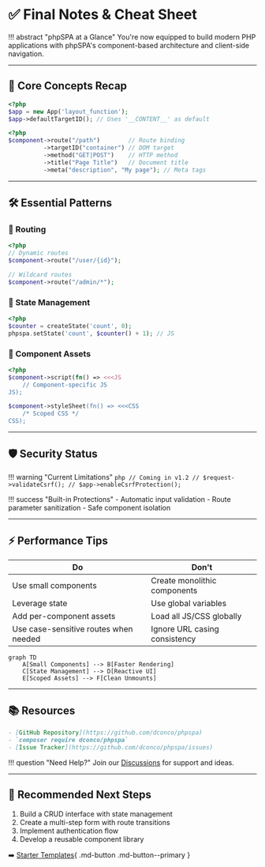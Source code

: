 # ✅ Final Notes & Cheat Sheet

!!! abstract "phpSPA at a Glance"
    You're now equipped to build modern PHP applications with phpSPA's component-based architecture and client-side navigation.

---

## 🧩 Core Concepts Recap

```php title="Application Bootstrap"
<?php
$app = new App('layout_function');
$app->defaultTargetID(); // Uses '__CONTENT__' as default
```

```php title="Component Configuration"
<?php
$component->route("/path")        // Route binding
          ->targetID("container") // DOM target
          ->method("GET|POST")    // HTTP method
          ->title("Page Title")   // Document title
          ->meta("description", "My page"); // Meta tags
```

---

## 🛠️ Essential Patterns

### 🔗 Routing

```php
<?php
// Dynamic routes
$component->route("/user/{id}"); 

// Wildcard routes
$component->route("/admin/*");
```

### 🔄 State Management

```php
<?php
$counter = createState('count', 0);
phpspa.setState('count', $counter() + 1); // JS
```

### 🎨 Component Assets

```php
<?php
$component->script(fn() => <<<JS
    // Component-specific JS
JS);

$component->styleSheet(fn() => <<<CSS
    /* Scoped CSS */
CSS);
```

---

## 🛡️ Security Status

!!! warning "Current Limitations"
    ```php
    // Coming in v1.2
    // $request->validateCsrf();
    // $app->enableCsrfProtection();
    ```

!!! success "Built-in Protections"
    - Automatic input validation
    - Route parameter sanitization
    - Safe component isolation

---

## ⚡ Performance Tips

| Do                                    | Don't                         |
| ------------------------------------- | ----------------------------- |
| Use small components                  | Create monolithic components  |
| Leverage state                        | Use global variables          |
| Add per-component assets              | Load all JS/CSS globally      |
| Use case-sensitive routes when needed | Ignore URL casing consistency |

```mermaid
graph TD
    A[Small Components] --> B[Faster Rendering]
    C[State Management] --> D[Reactive UI]
    E[Scoped Assets] --> F[Clean Unmounts]
```

---

## 📚 Resources

```markdown
- [GitHub Repository](https://github.com/dconco/phpspa)
- `composer require dconco/phpspa`
- [Issue Tracker](https://github.com/dconco/phpspa/issues)
```

!!! question "Need Help?"
    Join our [Discussions](https://github.com/dconco/phpspa/discussions) for support and ideas.

---

## 🚀 Recommended Next Steps

1. Build a CRUD interface with state management
2. Create a multi-step form with route transitions
3. Implement authentication flow
4. Develop a reusable component library

➡️ [Starter Templates](https://github.com/dconco/phpspa-template){ .md-button .md-button--primary }
